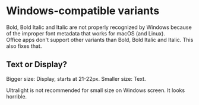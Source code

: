 # Windows-compatible variants
Bold, Bold Italic and Italic are not properly recognized by Windows because of the improper font metadata that works for macOS (and Linux).  
Office apps don't support other variants than Bold, Bold Italic and Italic. This also fixes that.

## Text or Display?
Bigger size: Display, starts at 21-22px.
Smaller size: Text.

Ultralight is not recommended for small size on Windows screen. It looks horrible.
